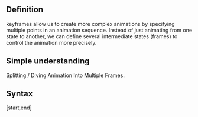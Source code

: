 
## **Definition**
keyframes allow us to create more complex animations by specifying multiple points in an animation sequence. Instead of just animating from one state to another, we can define several intermediate states (frames) to control the animation more precisely.

## **Simple understanding**
Splitting / Diving Animation Into Multiple Frames.

## **Syntax**
\[start,end\]

